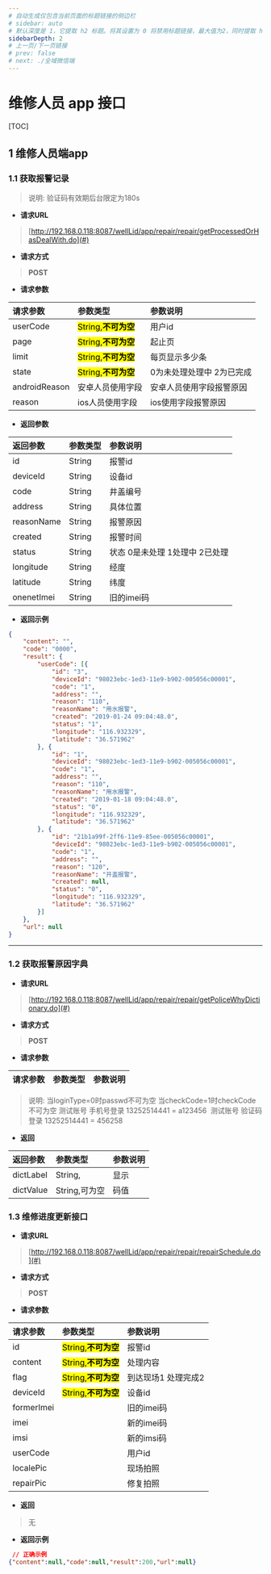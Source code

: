 ```yaml
---
# 自动生成仅包含当前页面的标题链接的侧边栏
# sidebar: auto  
# 默认深度是 1，它提取 h2 标题。将其设置为 0 将禁用标题链接，最大值为2，同时提取 h2 和 h3 标题
sidebarDepth: 2  
# 上一页/下一页链接
# prev: false 
# next: ./全域微信端
---
```



# 维修人员 app 接口

[TOC]


## 1 维修人员端app

### 1.1 获取报警记录

> 说明: 验证码有效期后台限定为180s  

- **请求URL**

> [http://192.168.0.118:8087/wellLid/app/repair/repair/getProcessedOrHasDealWith.do](#)

- **请求方式** 

> **POST**

- **请求参数**

| 请求参数|参数类型|参数说明|
| :-------- | :--------| :------ |
| userCode | <mark>String,**不可为空**</mark> | 用户id |
| page | <mark>String,**不可为空**</mark> | 起止页 |
| limit | <mark>String,**不可为空**</mark> | 每页显示多少条 |
| state | <mark>String,**不可为空**</mark> | 0为未处理处理中 2为已完成 |
| androidReason | 安卓人员使用字段 | 安卓人员使用字段报警原因 |
| reason | ios人员使用字段  | ios使用字段报警原因 |

- **返回参数**

| 返回参数      |     参数类型 |   参数说明   |
| :-------- | :--------| :------- |
| id |   String|  报警id |
| deviceId|   String|  设备id |
| code |   String| 井盖编号 |
| address|   String|  具体位置 |
| reasonName|   String|  报警原因 |
| created|   String|  报警时间 |
| status|   String|  状态 0是未处理 1处理中 2已处理 |
| longitude|   String| 经度 |
| latitude|   String| 纬度 |
| onenetImei|   String| 旧的imei码 |


- **返回示例**

``` json
{
	"content": "",
	"code": "0000",
	"result": {
		"userCode": [{
			"id": "3",
			"deviceId": "98023ebc-1ed3-11e9-b902-005056c00001",
			"code": "1",
			"address": "",
			"reason": "110",
			"reasonName": "用水报警",
			"created": "2019-01-24 09:04:48.0",
			"status": "1",
			"longitude": "116.932329",
			"latitude": "36.571962"
		}, {
			"id": "1",
			"deviceId": "98023ebc-1ed3-11e9-b902-005056c00001",
			"code": "1",
			"address": "",
			"reason": "110",
			"reasonName": "用水报警",
			"created": "2019-01-18 09:04:48.0",
			"status": "0",
			"longitude": "116.932329",
			"latitude": "36.571962"
		}, {
			"id": "21b1a99f-2ff6-11e9-85ee-005056c00001",
			"deviceId": "98023ebc-1ed3-11e9-b902-005056c00001",
			"code": "1",
			"address": "",
			"reason": "120",
			"reasonName": "开盖报警",
			"created": null,
			"status": "0",
			"longitude": "116.932329",
			"latitude": "36.571962"
		}]
	},
	"url": null
}

```

------

### 1.2 获取报警原因字典

- **请求URL**
> [http://192.168.0.118:8087/wellLid/app/repair/repair/getPoliceWhyDictionary.do](#)

- **请求方式** 

> **POST**

- **请求参数**

| 请求参数 | 参数类型 | 参数说明 |
| :------- | :------------- | :---------------------------------- |



> 说明:  当loginType=0时passwd不可为空 当checkCode=1时checkCode不可为空
>  		测试账号  手机号登录  13252514441 =  a123456
> ​		测试账号  验证码登录  13252514441 =  456258


- **返回**

| 返回参数 | 参数类型 | 参数说明     |
| :------- | :------- | :----------- |
| dictLabel | String, | 显示 |
| dictValue | String,可为空 | 码值 |



### 1.3 维修进度更新接口

- **请求URL**
> [http://192.168.0.118:8087/wellLid/app/repair/repair/repairSchedule.do](#)

- **请求方式** 

> **POST**

- **请求参数**

| 请求参数|参数类型|参数说明|
| :-------- | :--------| :------ |
| id | <mark>String,**不可为空**</mark> | 报警id |
| content | <mark>String,**不可为空**</mark> | 处理内容 |
| flag | <mark>String,**不可为空**</mark> | 到达现场1 处理完成2 |
| deviceId | <mark>String,**不可为空**</mark> | 设备id|
| formerImei |  | 旧的imei码 |
| imei |   | 新的imei码 |
| imsi |   | 新的imsi码 |
| userCode |   | 用户id |
| localePic |   | 现场拍照 |
| repairPic |   | 修复拍照 |

- **返回**

> 无



- **返回示例**
``` json
 // 正确示例
{"content":null,"code":null,"result":200,"url":null}

```